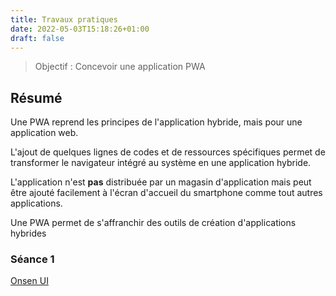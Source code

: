 ```yaml
---
title: Travaux pratiques
date: 2022-05-03T15:18:26+01:00
draft: false
---
```


> Objectif : Concevoir une application PWA

## Résumé

Une PWA reprend les principes de l'application hybride, mais pour une application web.

L'ajout de quelques lignes de codes et de ressources spécifiques permet de transformer le navigateur intégré au système en une application hybride.

L'application n'est **pas** distribuée par un magasin d'application mais peut être ajouté facilement à l'écran d'accueil du smartphone comme tout autres applications.

Une PWA permet de s'affranchir des outils de création d'applications hybrides

<!--
### Séance 0
[Mise en place](seance1/index.html)
-->

### Séance 1
[Onsen UI](seance2/index.html)

<!--
### Séance 2
[Liste](seance3/index.html)

### Séance 4
[Cartographie](seance4/index.html)

### Séance 5
[Graphisme](seance5/index.html)

### Séance 6
[Graphisme](seance6/index.html)
-->
